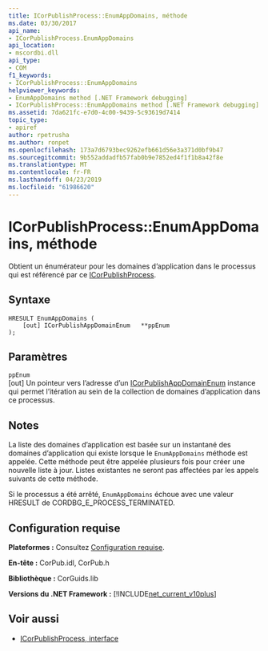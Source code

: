 ```yaml
---
title: ICorPublishProcess::EnumAppDomains, méthode
ms.date: 03/30/2017
api_name:
- ICorPublishProcess.EnumAppDomains
api_location:
- mscordbi.dll
api_type:
- COM
f1_keywords:
- ICorPublishProcess::EnumAppDomains
helpviewer_keywords:
- EnumAppDomains method [.NET Framework debugging]
- ICorPublishProcess::EnumAppDomains method [.NET Framework debugging]
ms.assetid: 7da621fc-e7d0-4c00-9439-5c93619d7414
topic_type:
- apiref
author: rpetrusha
ms.author: ronpet
ms.openlocfilehash: 173a7d6793bec9262efb661d56e3a371d0bf9b47
ms.sourcegitcommit: 9b552addadfb57fab0b9e7852ed4f1f1b8a42f8e
ms.translationtype: MT
ms.contentlocale: fr-FR
ms.lasthandoff: 04/23/2019
ms.locfileid: "61986620"
---
```

# <a name="icorpublishprocessenumappdomains-method"></a>ICorPublishProcess::EnumAppDomains, méthode
Obtient un énumérateur pour les domaines d’application dans le processus qui est référencé par ce [ICorPublishProcess](../../../../docs/framework/unmanaged-api/debugging/icorpublishprocess-interface.md).  
  
## <a name="syntax"></a>Syntaxe  
  
```  
HRESULT EnumAppDomains (  
    [out] ICorPublishAppDomainEnum   **ppEnum  
);  
```  
  
## <a name="parameters"></a>Paramètres  
 `ppEnum`  
 [out] Un pointeur vers l’adresse d’un [ICorPublishAppDomainEnum](../../../../docs/framework/unmanaged-api/debugging/icorpublishappdomainenum-interface.md) instance qui permet l’itération au sein de la collection de domaines d’application dans ce processus.  
  
## <a name="remarks"></a>Notes  
 La liste des domaines d’application est basée sur un instantané des domaines d’application qui existe lorsque le `EnumAppDomains` méthode est appelée. Cette méthode peut être appelée plusieurs fois pour créer une nouvelle liste à jour. Listes existantes ne seront pas affectées par les appels suivants de cette méthode.  
  
 Si le processus a été arrêté, `EnumAppDomains` échoue avec une valeur HRESULT de CORDBG_E_PROCESS_TERMINATED.  
  
## <a name="requirements"></a>Configuration requise  
 **Plateformes :** Consultez [Configuration requise](../../../../docs/framework/get-started/system-requirements.md).  
  
 **En-tête :** CorPub.idl, CorPub.h  
  
 **Bibliothèque :** CorGuids.lib  
  
 **Versions du .NET Framework :** [!INCLUDE[net_current_v10plus](../../../../includes/net-current-v10plus-md.md)]  
  
## <a name="see-also"></a>Voir aussi

- [ICorPublishProcess, interface](../../../../docs/framework/unmanaged-api/debugging/icorpublishprocess-interface.md)
